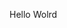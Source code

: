 Hello Wolrd


































































































































































































































































































































































































































































































































































































































































































































































































































































































































































































































































































































































































































































































































































































































































































































































































































































































































































































































































































































































































































































































































































































































































































































































































































































































































































































































































































































































































































































































































































































































































































































































































































































































































































































































































































































































































































































































































































































































































































































































































































































































































































































































































































































































































































































































































































































































































































































































































































































































































































































































































































































































































































































































































































































































































































































































































































































